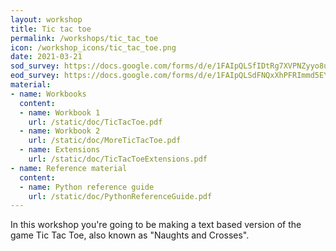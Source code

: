 ```yaml
---
layout: workshop
title: Tic tac toe
permalink: /workshops/tic_tac_toe
icon: /workshop_icons/tic_tac_toe.png
date: 2021-03-21
sod_survey: https://docs.google.com/forms/d/e/1FAIpQLSfIDtRg7XVPNZyyo8usw2Zxy7cdiXMkKNPBOvN28XyWbzgD8g/viewform?vc=0&c=0&w=1&flr=0&gxids=7628
eod_survey: https://docs.google.com/forms/d/e/1FAIpQLSdFNQxXhPFRImmd5EYP412BtkyWs8G5fSkcz9PPasZ4PLzU3A/viewform?vc=0&c=0&w=1&flr=0&gxids=7628
material:
- name: Workbooks
  content:
  - name: Workbook 1
    url: /static/doc/TicTacToe.pdf
  - name: Workbook 2
    url: /static/doc/MoreTicTacToe.pdf
  - name: Extensions
    url: /static/doc/TicTacToeExtensions.pdf
- name: Reference material
  content:
  - name: Python reference guide
    url: /static/doc/PythonReferenceGuide.pdf
---
```


In this workshop you're going to be making a text based version of the game Tic Tac Toe, also known as "Naughts and Crosses".
